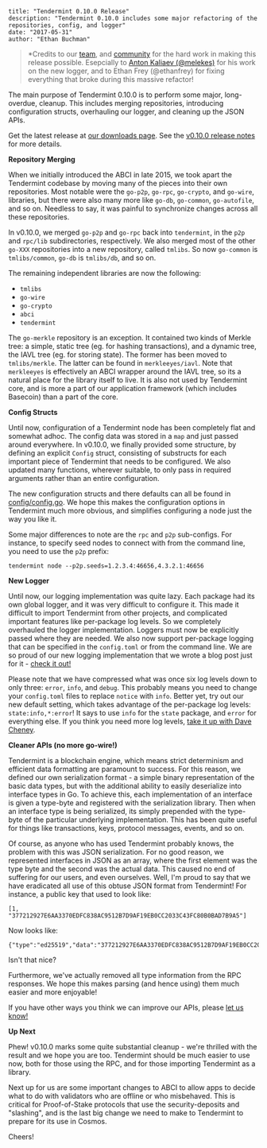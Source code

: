 ~~~
title: "Tendermint 0.10.0 Release"
description: "Tendermint 0.10.0 includes some major refactoring of the repositories, config, and logger"
date: "2017-05-31"
author: "Ethan Buchman"
~~~

> *Credits to our [team](/about),
> and [community](http://forum.tendermint.com:3000/) for the hard work in making this
> release possible. Esepcially to [Anton Kaliaev (@melekes)](https://twitter.com/akaliaev)
> for his work on the new logger, and to Ethan Frey (@ethanfrey) for fixing everything that
> broke during this massive refactor!

The main purpose of Tendermint 0.10.0 is to perform some major, long-overdue, cleanup.
This includes merging repositories, introducing configuration structs,
overhauling our logger, and cleaning up the JSON APIs.

Get the latest release at [our downloads page](/download).
See the [v0.10.0 release
notes](https://github.com/tendermint/tendermint/blob/master/CHANGELOG.md#0100-june-2-2017) for more details.

**Repository Merging**

When we initially introduced the ABCI in late 2015, we took apart the Tendermint codebase by moving many of the pieces
into their own repositories. Most notable were the `go-p2p`, `go-rpc`, `go-crypto`, and `go-wire`, libraries, but there
were also many more like `go-db`, `go-common`, `go-autofile`, and so on. Needless to say, it was painful to synchronize changes
across all these repositories.

In v0.10.0, we merged `go-p2p` and `go-rpc` back into `tendermint`, in the `p2p` and `rpc/lib` subdirectories, respectively.
We also merged most of the other `go-XXX` repositories into a new repository, called `tmlibs`.
So now `go-common` is `tmlibs/common`, `go-db` is `tmlibs/db`, and so on.

The remaining independent libraries are now the following:

- `tmlibs`
- `go-wire`
- `go-crypto`
- `abci`
- `tendermint`

The `go-merkle` repository is an exception. It contained two kinds of Merkle tree: a simple, static tree (eg. for hashing transactions),
and a dynamic tree, the IAVL tree (eg. for storing state). The former has been moved to `tmlibs/merkle`. The latter can be found in `merkleeyes/iavl`.
Note that `merkleeyes` is effectively an ABCI wrapper around the IAVL tree, so its a natural place for the library itself to live. It is also not used
by Tendermint core, and is more a part of our application framework (which includes Basecoin) than a part of the core.

**Config Structs**

Until now, configuration of a Tendermint node has been completely flat and somewhat adhoc. The config data was stored in a `map` and just passed around everywhere.
In v0.10.0, we finally provided some structure, by defining an explicit `Config` struct, consisting of substructs for each important piece of Tendermint that needs to be configured. We also updated many functions, wherever suitable, to only pass in required arguments rather than an entire configuration.

The new configuration structs and there defaults can all be found in [config/config.go](https://github.com/tendermint/tendermint/blob/master/config/config.go#L11).
We hope this makes the configuration options in Tendermint much more obvious, and simplifies configuring a node just the way you like it.

Some major differences to note are the `rpc` and `p2p` sub-configs. For instance, to specify seed nodes to connect with from the command line, you need to use the `p2p` prefix:

```
tendermint node --p2p.seeds=1.2.3.4:46656,4.3.2.1:46656
```

**New Logger**

Until now, our logging implementation was quite lazy. Each package had its own global logger, and it was very difficult to configure it.
This made it difficult to import Tendermint from other projects, and complicated important features like per-package log levels.
So we completely overhauled the logger implementation. Loggers must now be explicitly passed where they are needed. 
We also now support per-package logging that can be specified in the `config.toml` or from the command line.
We are so proud of our new logging implementation that we wrote a blog post just for it - [check it out!]()

Please note that we have compressed what was once six log levels down to only three: `error`, `info`, and `debug`. 
This probably means you need to change your `config.toml` files to replace `notice` with `info`.
Better yet, try out our new default setting, which takes advantage of the per-package log levels: `state:info,*:error`!
It says to use `info` for the `state` package, and `error` for everything else.
If you think you need more log levels, [take it up with Dave Cheney](https://dave.cheney.net/2015/11/05/lets-talk-about-logging).

**Cleaner APIs (no more go-wire!)**

Tendermint is a blockchain engine, which means strict determinism and efficient data formatting are paramount to success.
For this reason, we defined our own serialization format - a simple binary representation of the basic data types, but with the additional
ability to easily deserialize into interface types in Go. To achieve this, each implementation of an interface is given a type-byte and registered
with the serialization library. Then when an interface type is being serialized, its simply prepended with the type-byte of the particular underlying implementation.
This has been quite useful for things like transactions, keys, protocol messages, events, and so on.

Of course, as anyone who has used Tendermint probably knows, the problem with this was JSON serialization. For no good reason, we represented interfaces in JSON as an array, where the first element was the type byte and the second was the actual data. This caused no end of suffering for our users, and even ourselves.
Well, I'm proud to say that we have eradicated all use of this obtuse JSON format from Tendermint! For instance, a public key that used to look like:

```
[1, "377212927E6AA3370EDFC838AC9512B7D9AF19EB0CC2033C43FC80B0BAD7B9A5"]
```

Now looks like:

```
{"type":"ed25519","data":"377212927E6AA3370EDFC838AC9512B7D9AF19EB0CC2033C43FC80B0BAD7B9A5"}
```

Isn't that nice?

Furthermore, we've actually removed all type information from the RPC responses. We hope this makes parsing (and hence using) them much easier and more enjoyable!

If you have other ways you think we can improve our APIs, please [let us know!](https://github.com/tendermint/tendermint/issues/new)

**Up Next**

Phew! v0.10.0 marks some quite substantial cleanup - we're thrilled with the result and we hope you are too.
Tendermint should be much easier to use now, both for those using the RPC, and for those importing Tendermint as a library.

Next up for us are some important changes to ABCI to allow apps to decide what to do with validators who are offline or who misbehaved.
This is critical for Proof-of-Stake protocols that use the security-deposits and "slashing", and is the last big change we need to make to Tendermint
to prepare for its use in Cosmos.

Cheers!
